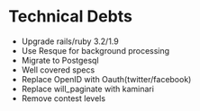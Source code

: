 # Technical Debts

* Upgrade rails/ruby 3.2/1.9
* Use Resque for background processing
* Migrate to Postgesql
* Well covered specs
* Replace OpenID with Oauth(twitter/facebook)
* Replace will_paginate with kaminari
* Remove contest levels
